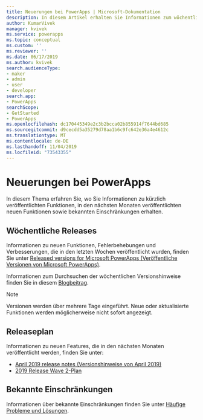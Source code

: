 ```yaml
---
title: Neuerungen bei PowerApps | Microsoft-Dokumentation
description: In diesem Artikel erhalten Sie Informationen zum wöchentlichen Release und den Versionshinweisen von PowerApps.
author: KumarVivek
manager: kvivek
ms.service: powerapps
ms.topic: conceptual
ms.custom: ''
ms.reviewer: ''
ms.date: 06/17/2019
ms.author: kvivek
search.audienceType:
- maker
- admin
- user
- developer
search.app:
- PowerApps
searchScope:
- GetStarted
- PowerApps
ms.openlocfilehash: dc170445349e2c3b2bcca02b855914f7644bd685
ms.sourcegitcommit: d9cecdd5a35279d78aa1b6c9fc642e36a4e4612c
ms.translationtype: MT
ms.contentlocale: de-DE
ms.lasthandoff: 11/04/2019
ms.locfileid: "73543355"
---
```

# <a name="whats-new-in-powerapps"></a>Neuerungen bei PowerApps

In diesem Thema erfahren Sie, wo Sie Informationen zu kürzlich veröffentlichten Funktionen, in den nächsten Monaten veröffentlichten neuen Funktionen sowie bekannten Einschränkungen erhalten.

## <a name="weekly-releases"></a>Wöchentliche Releases

Informationen zu neuen Funktionen, Fehlerbehebungen und Verbesserungen, die in den letzten Wochen veröffentlicht wurden, finden Sie unter [Released versions for Microsoft PowerApps (Veröffentliche Versionen von Microsoft PowerApps)](https://docs.microsoft.com/business-applications-release-notes/powerplatform/released-versions/powerapps).

Informationen zum Durchsuchen der wöchentlichen Versionshinweise finden Sie in diesem [Blogbeitrag](https://powerapps.microsoft.com/blog/stay-tuned-with-the-latest-features-and-fixes-through-powerapps-weekly-release-notes/).

> [!NOTE]
> Versionen werden über mehrere Tage eingeführt. Neue oder aktualisierte Funktionen werden möglicherweise nicht sofort angezeigt.

## <a name="release-plan"></a>Releaseplan

Informationen zu neuen Features, die in den nächsten Monaten veröffentlicht werden, finden Sie unter:
- [April 2019 release notes (Versionshinweise von April 2019)](https://docs.microsoft.com/business-applications-release-notes/April19/microsoft-powerapps/planned-features)
- [2019 Release Wave 2-Plan](https://docs.microsoft.com/power-platform-release-plan/2019wave2/microsoft-powerapps/planned-features)

## <a name="known-limitations"></a>Bekannte Einschränkungen

Informationen über bekannte Einschränkungen finden Sie unter [Häufige Probleme und Lösungen](common-issues-and-resolutions.md).
